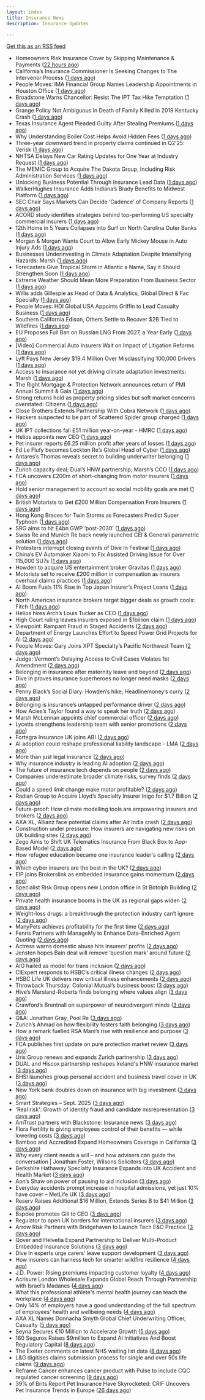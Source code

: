 ```yaml
---
layout: index
title: Insurance News
description: Insurance Updates

---
```


[Get this as an RSS feed](/insurance.rss)

<!-- news_marker starts -->
- Homeowners Risk Insurance Cover by Skipping Maintenance & Payments ([22 hours ago](https://insurance-edge.net/2025/09/20/homeowners-risk-insurance-cover-by-skipping-maintenance-payments/))
- California’s Insurance Commissioner Is Seeking Changes to The Intervenor Process ([1 days ago](https://www.insurancejournal.com/news/west/2025/09/19/839886.htm))
- People Moves: IMA Financial Group Names Leadership Appointments in Houston Office ([1 days ago](https://www.insurancejournal.com/news/southcentral/2025/09/19/839874.htm))
- Broadstone Warns Chancellor: Resist The IPT Tax Hike Temptation ([1 days ago](https://insurance-edge.net/2025/09/19/broadstone-warns-chancellor-resist-the-ipt-tax-hike-temptation/))
- Grange Policy Not Ambiguous in Death of Family Killed in 2019 Kentucky Crash ([1 days ago](https://www.insurancejournal.com/news/southeast/2025/09/19/839863.htm))
- Texas Insurance Agent Pleaded Guilty After Stealing Premiums ([1 days ago](https://www.insurancejournal.com/news/southcentral/2025/09/19/839861.htm))
- Why Understanding Boiler Cost Helps Avoid Hidden Fees ([1 days ago](https://insurance-edge.net/2025/09/19/why-understanding-boiler-cost-helps-avoid-hidden-fees/))
- Three-year downward trend in property claims continued in Q2’25: Verisk ([1 days ago](https://www.reinsurancene.ws/three-year-downward-trend-in-property-claims-continued-in-q225-verisk/))
- NHTSA Delays New Car Rating Updates for One Year at Industry Request ([1 days ago](https://www.insurancejournal.com/news/national/2025/09/19/839852.htm))
- The MEMIC Group to Acquire The Dakota Group, Including Risk Administration Services ([1 days ago](https://www.insurancejournal.com/news/midwest/2025/09/19/839856.htm))
- Unlocking Business Potential Through Insurance Lead Data ([1 days ago](https://insurance-edge.net/2025/09/19/unlocking-business-potential-through-insurance-lead-data/))
- WalkerHughes Insurance Adds Indiana’s Brady Benefits to Midwest Platform ([1 days ago](https://www.insurancejournal.com/news/midwest/2025/09/19/839851.htm))
- SEC Chair Says Markets Can Decide ‘Cadence’ of Company Reports ([1 days ago](https://www.insurancejournal.com/news/national/2025/09/19/839847.htm))
- ACORD study identifies strategies behind top-performing US specialty commercial insurers ([1 days ago](https://www.reinsurancene.ws/acord-study-identifies-strategies-behind-top-performing-us-specialty-commercial-insurers/))
- 12th Home in 5 Years Collapses into Surf on North Carolina Outer Banks ([1 days ago](https://www.insurancejournal.com/news/southeast/2025/09/19/839839.htm))
- Morgan & Morgan Wants Court to Allow Early Mickey Mouse in Auto Injury Ads ([1 days ago](https://www.insurancejournal.com/news/southeast/2025/09/19/839831.htm))
- Businesses Underinvesting in Climate Adaptation Despite Intensifying Hazards: Marsh ([1 days ago](https://www.insurancejournal.com/news/international/2025/09/19/839819.htm))
- Forecasters Give Tropical Storm in Atlantic a Name, Say it Should Strengthen Soon ([1 days ago](https://www.insurancejournal.com/news/southeast/2025/09/19/839826.htm))
- Extreme Weather Should Mean More Preparation From Business Sector ([1 days ago](https://insurance-edge.net/2025/09/19/extreme-weather-should-mean-more-preparation-from-business-sector/))
- Willis adds Gillespie as Head of Data & Analytics, Global Direct & Fac Specialty ([1 days ago](https://www.reinsurancene.ws/willis-adds-gillespie-as-head-of-data-analytics-global-direct-fac-specialty/))
- People Moves: HDI Global USA Appoints Griffin to Lead Casualty Business ([1 days ago](https://www.insurancejournal.com/news/national/2025/09/19/839706.htm))
- Southern California Edison, Others Settle to Recover $2B Tied to Wildfires ([1 days ago](https://www.insurancejournal.com/news/west/2025/09/19/839813.htm))
- EU Proposes Full Ban on Russian LNG From 2027, a Year Early ([1 days ago](https://www.insurancejournal.com/news/international/2025/09/19/839801.htm))
- [Video] Commercial Auto Insurers Wait on Impact of Litigation Reforms ([1 days ago](https://www.insurancejournal.com/news/national/2025/09/19/839796.htm))
- Lyft Pays New Jersey $19.4 Million Over Misclassifying 100,000 Drivers ([1 days ago](https://www.insurancejournal.com/news/east/2025/09/19/839794.htm))
- Access to insurance not yet driving climate adaptation investments: Marsh ([1 days ago](https://www.reinsurancene.ws/access-to-insurance-not-yet-driving-climate-adaptation-investments-marsh/))
- The Right Mortgage & Protection Network announces return of PMI Annual Summit & Gala ([1 days ago](https://ifamagazine.com/the-right-mortgage-protection-network-announces-return-of-pmi-annual-summit-gala/))
- Strong returns hold as property pricing slides but soft market concerns overstated: Citizens ([1 days ago](https://www.reinsurancene.ws/strong-returns-hold-as-property-pricing-slides-but-soft-market-concerns-overstated-citizens/))
- Close Brothers Extends Partnership With Cobra Network ([1 days ago](https://insurance-edge.net/2025/09/19/close-brothers-extends-partnership-with-cobra-network/))
- Hackers suspected to be part of Scattered Spider group charged ([1 days ago](https://www.insurancebusinessmag.com/uk/news/cyber/hackers-suspected-to-be-part-of-scattered-spider-group-charged-550292.aspx))
- UK IPT collections fall £51 million year-on-year - HMRC ([1 days ago](https://www.insurancebusinessmag.com/uk/news/breaking-news/uk-ipt-collections-fall-51-million-yearonyear--hmrc-550290.aspx))
- Helios appoints new CEO ([1 days ago](https://www.insurancebusinessmag.com/uk/news/breaking-news/helios-appoints-new-ceo-550289.aspx))
- Pet insurer reports £6.25 million profit after years of losses ([1 days ago](https://www.insurancebusinessmag.com/uk/news/breaking-news/pet-insurer-reports-6-25-million-profit-after-years-of-losses-550288.aspx))
- Ed Le Flufy becomes Lockton Re’s Global Head of Cyber ([1 days ago](https://www.reinsurancene.ws/ed-le-flufy-becomes-lockton-res-global-head-of-cyber/))
- Antares’s Thomas reveals secret to building underwriter belonging ([1 days ago](https://www.postonline.co.uk/people/7959059/antares%E2%80%99s-thomas-reveals-secret-to-building-underwriter-belonging))
- Zurich capacity deal; Dual’s HNW partnership; Marsh’s CCO ([1 days ago](https://www.postonline.co.uk/news/7959062/zurich-capacity-deal-dual%E2%80%99s-hnw-partnership-marsh%E2%80%99s-cco))
- FCA uncovers £200m of short-changing from motor insurers ([1 days ago](https://www.postonline.co.uk/news/7959067/fca-uncovers-%C2%A3200m-of-short-changing-from-motor-insurers))
- Hold senior management to account so social mobility goals are met ([1 days ago](https://www.postonline.co.uk/news/7959058/hold-senior-management-to-account-so-social-mobility-goals-are-met))
- British Motorists to Get £200 Million Compensation From Insurers ([1 days ago](https://www.insurancejournal.com/news/international/2025/09/19/839788.htm))
- Hong Kong Braces for Twin Storms as Forecasters Predict Super Typhoon ([1 days ago](https://www.insurancejournal.com/news/international/2025/09/19/839785.htm))
- SRG aims to hit £4bn GWP ‘post-2030’ ([1 days ago](https://www.postonline.co.uk/broker/7959060/srg-aims-to-hit-%C2%A34bn-gwp-%E2%80%98post-2030%E2%80%99))
- Swiss Re and Munich Re back newly launched CEI & Generali parametric solution ([1 days ago](https://www.reinsurancene.ws/swiss-re-and-munich-re-back-newly-launched-cei-generali-parametric-solution/))
- Protesters interrupt closing events of Dive In Festival ([1 days ago](https://www.postonline.co.uk/lloyd%E2%80%99slondon/7959065/protesters-interrupt-closing-events-of-dive-in-festival))
- China’s EV Automaker Xiaomi to Fix Assisted Driving Issue for Over 115,000 SU7s ([1 days ago](https://www.insurancejournal.com/news/international/2025/09/19/839781.htm))
- Howden to acquire US entertainment broker Gravitas ([1 days ago](https://www.reinsurancene.ws/howden-to-acquire-us-entertainment-broker-gravitas/))
- Motorists set to receive £200 million in compensation as insurers overhaul claims practices ([1 days ago](https://www.insurancebusinessmag.com/uk/news/auto-motor/motorists-set-to-receive-200-million-in-compensation-as-insurers-overhaul-claims-practices-550282.aspx))
- AI Boom Fuels 11% Rise in Top Japan Insurer’s Project Loans ([1 days ago](https://www.insurancejournal.com/news/international/2025/09/19/839775.htm))
- North American insurance brokers target bigger deals as growth cools: Fitch ([1 days ago](https://www.reinsurancene.ws/north-american-insurance-brokers-target-bigger-deals-as-growth-cools-fitch/))
- Helios hires Arch’s Louis Tucker as CEO ([1 days ago](https://www.reinsurancene.ws/helios-hires-archs-louis-tucker-as-ceo/))
- High Court ruling leaves insurers exposed in $1billion claim ([1 days ago](https://www.insurancebusinessmag.com/uk/news/breaking-news/high-court-ruling-leaves-insurers-exposed-in-1billion-claim-550311.aspx))
- Viewpoint: Rampant Fraud in Staged Accidents ([2 days ago](https://www.insurancejournal.com/news/national/2025/09/19/839747.htm))
- Department of Energy Launches Effort to Speed Power Grid Projects for AI ([2 days ago](https://www.insurancejournal.com/news/national/2025/09/19/839736.htm))
- People Moves: Gary Joins XPT Specialty’s Pacific Northwest Team ([2 days ago](https://www.insurancejournal.com/news/west/2025/09/19/839532.htm))
- Judge: Vermont’s Delaying Access to Civil Cases Violates 1st Amendment ([2 days ago](https://www.insurancejournal.com/news/east/2025/09/19/839421.htm))
- Belonging in insurance after maternity leave and beyond ([2 days ago](https://www.postonline.co.uk/claims/7958185/belonging-in-insurance-after-maternity-leave-and-beyond))
- Dive In proves insurance superheroes no longer need masks ([2 days ago](https://www.postonline.co.uk/people/7958972/dive-in-proves-insurance-superheroes-no-longer-need-masks))
- Penny Black’s Social Diary: Howden’s hike; Headlinemoney’s curry ([2 days ago](https://www.postonline.co.uk/people/7958898/penny-black%E2%80%99s-social-diary-howden%E2%80%99s-hike-headlinemoney%E2%80%99s-curry))
- Belonging is insurance’s untapped performance driver ([2 days ago](https://www.postonline.co.uk/broker/7958271/belonging-is-insurance%E2%80%99s-untapped-performance-driver))
- How Acies’s Taylor found a way to speak her truth ([2 days ago](https://www.postonline.co.uk/commercial/7958176/how-acies%E2%80%99s-taylor-found-a-way-to-speak-her-truth))
- Marsh McLennan appoints chief commercial officer ([2 days ago](https://www.insurancebusinessmag.com/uk/news/breaking-news/marsh-mclennan-appoints-chief-commercial-officer-550241.aspx))
- Lycetts strengthens leadership team with senior promotions ([2 days ago](https://www.insurancebusinessmag.com/uk/news/breaking-news/lycetts-strengthens-leadership-team-with-senior-promotions-550240.aspx))
- Fortegra Insurance UK joins ABI ([2 days ago](https://www.insurancebusinessmag.com/uk/news/breaking-news/fortegra-insurance-uk-joins-abi-550238.aspx))
- AI adoption could reshape professional liability landscape - LMA ([2 days ago](https://www.insurancebusinessmag.com/uk/news/professional-liability/ai-adoption-could-reshape-professional-liability-landscape--lma-550237.aspx))
- More than just legal insurance ([2 days ago](https://www.insurancebusinessmag.com/uk/news/legal-insights/more-than-just-legal-insurance-550046.aspx))
- Why insurance industry is leading AI adoption ([2 days ago](https://www.dig-in.com/opinion/why-insurance-industry-is-leading-ai-adoption))
- The future of insurance tech depends on people ([2 days ago](https://www.dig-in.com/opinion/the-future-of-insurance-tech-depends-on-people))
- Companies underestimate broader climate risks, survey finds ([2 days ago](https://www.dig-in.com/articles/companies-underestimate-broader-climate-risks-survey-finds))
- Could a speed limit change make motor profitable? ([2 days ago](https://www.insurancebusinessmag.com/uk/news/breaking-news/could-a-speed-limit-change-make-motor-profitable-550189.aspx))
- Radian Group to Acquire Lloyd’s Specialty Insurer Inigo for $1.7 Billion ([2 days ago](https://www.insurtechinsights.com/radian-group-to-acquire-lloyds-specialty-insurer-inigo-for-1-7-billion/))
- Future-proof: How climate modelling tools are empowering insurers and brokers ([2 days ago](https://www.insurancebusinessmag.com/uk/news/breaking-news/futureproof-how-climate-modelling-tools-are-empowering-insurers-and-brokers-550166.aspx))
- AXA XL, Allianz face potential claims after Air India crash ([2 days ago](https://www.insurancebusinessmag.com/uk/news/breaking-news/axa-xl-allianz-face-potential-claims-after-air-india-crash-550157.aspx))
- Construction under pressure: How insurers are navigating new risks on UK building sites ([2 days ago](https://www.insurancebusinessmag.com/uk/news/construction-engineering/construction-under-pressure-how-insurers-are-navigating-new-risks-on-uk-building-sites-550153.aspx))
- Zego Aims to Shift UK Telematics Insurance From Black Box to App-Based Model ([2 days ago](https://thefintechtimes.com/zego-aims-to-shift-uk-telematics-insurance-from-black-box-to-app-based-model/))
- How refugee education became one insurance leader's calling ([2 days ago](https://www.insurancebusinessmag.com/uk/news/breaking-news/how-refugee-education-became-one-insurance-leaders-calling-550016.aspx))
- Which cyber insurers are the best in the UK? ([2 days ago](https://www.insurancebusinessmag.com/uk/news/cyber/which-cyber-insurers-are-the-best-in-the-uk-550152.aspx))
- EIP joins Brokerslink as embedded insurance gains momentum ([2 days ago](https://www.insurancebusinessmag.com/uk/news/breaking-news/eip-joins-brokerslink-as-embedded-insurance-gains-momentum-550125.aspx))
- Specialist Risk Group opens new London office in St Botolph Building ([2 days ago](https://www.insurancebusinessmag.com/uk/news/breaking-news/specialist-risk-group-opens-new-london-office-in-st-botolph-building-550126.aspx))
- Private health insurance booms in the UK as regional gaps widen ([2 days ago](https://www.insurancebusinessmag.com/uk/news/life-insurance/private-health-insurance-booms-in-the-uk-as-regional-gaps-widen-550114.aspx))
- Weight-loss drugs: a breakthrough the protection industry can’t ignore ([2 days ago](https://ifamagazine.com/weight-loss-drugs-a-breakthrough-the-protection-industry-cant-ignore/))
- ManyPets achieves profitability for the first time ([2 days ago](https://www.postonline.co.uk/personal/7959057/manypets-achieves-profitability-for-the-first-time))
- Fenris Partners with ManageMy to Enhance Data-Enriched Agent Quoting ([2 days ago](https://www.insurtechinsights.com/fenris-partners-with-managemy-to-enhance-data-enriched-agent-quoting/))
- Actress warns domestic abuse hits insurers’ profits ([2 days ago](https://www.postonline.co.uk/news/7959054/actress-warns-domestic-abuse-hits-insurers%E2%80%99-profits))
- Jensten hopes Bain deal will remove ‘question mark’ around future ([2 days ago](https://www.postonline.co.uk/broker/7959052/jensten-hopes-bain-deal-will-remove-%E2%80%98question-mark%E2%80%99-around-future))
- AIG hailed as model for trans inclusion ([2 days ago](https://www.postonline.co.uk/people/7959056/aig-hailed-as-model-for-trans-inclusion))
- CIExpert responds to HSBC’s critical illness changes ([2 days ago](https://ifamagazine.com/ciexpert-responds-to-hsbcs-critical-illness-changes/))
- HSBC Life UK delivers new critical illness enhancements ([2 days ago](https://ifamagazine.com/hsbc-life-uk-delivers-new-critical-illness-enhancements/))
- Throwback Thursday: Colonial Mutual’s business boost ([3 days ago](https://www.postonline.co.uk/commercial/7956766/throwback-thursday-colonial-mutual%E2%80%99s-business-boost))
- Hive’s Marsland-Roberts finds belonging where values align ([3 days ago](https://www.postonline.co.uk/people/7958147/hive%E2%80%99s-marsland-roberts-finds-belonging-where-values-align))
- Crawford’s Brentnall on superpower of neurodivergent minds ([3 days ago](https://www.postonline.co.uk/claims/7958194/crawford%E2%80%99s-brentnall-on-superpower-of-neurodivergent-minds))
- Q&A: Jonathan Gray, Pool Re ([3 days ago](https://www.postonline.co.uk/commercial/7958314/qa-jonathan-gray-pool-re))
- Zurich’s Ahmad on how flexibility fosters faith belonging ([3 days ago](https://www.postonline.co.uk/people/7958121/zurich%E2%80%99s-ahmad-on-how-flexibility-fosters-faith-belonging))
- How a remark fuelled RSA Mani’s rise with resilience and purpose ([3 days ago](https://www.postonline.co.uk/commercial/7958173/how-a-racist-remark-fuelled-rsa-mani%E2%80%99s-rise-with-resilience-and-purpose))
- FCA publishes first update on pure protection market review ([3 days ago](https://www.insurancebusinessmag.com/uk/news/breaking-news/fca-publishes-first-update-on-pure-protection-market-review-550093.aspx))
- Uris Group renews and expands Zurich partnership ([3 days ago](https://www.insurancebusinessmag.com/uk/news/breaking-news/uris-group-renews-and-expands-zurich-partnership-550091.aspx))
- DUAL and Hiscox partnership reshapes Ireland's HNW insurance market ([3 days ago](https://www.insurancebusinessmag.com/uk/news/breaking-news/dual-and-hiscox-partnership-reshapes-irelands-hnw-insurance-market-550089.aspx))
- BHSI launches group personal accident and business travel cover in UK ([3 days ago](https://www.insurancebusinessmag.com/uk/news/travel/bhsi-launches-group-personal-accident-and-business-travel-cover-in-uk-550088.aspx))
- New York bank doubles down on insurance with big investment ([3 days ago](https://www.dig-in.com/news/new-york-bank-doubles-down-on-insurance-with-big-investment))
- Smart Strategies – Sept. 2025 ([3 days ago](https://www.dig-in.com/news/smart-insurance-strategies-sept-2025))
- 'Real risk': Growth of identity fraud and candidate misrepresentation ([3 days ago](https://www.insurancebusinessmag.com/uk/business-strategy/real-risk-growth-of-identity-fraud-and-candidate-misrepresentation-550067.aspx))
- AmTrust partners with Blackstone: Insurance news ([3 days ago](https://www.dig-in.com/news/amtrust-partners-with-blackstone-insurance-news))
- Flora Fertility is giving  employees  control of their benefits — while  lowering costs ([3 days ago](https://www.dig-in.com/news/flora-fertility-introduces-individual-fertility-benefits))
- Bamboo and Accredited Expand Homeowners Coverage in California ([3 days ago](https://www.insurtechinsights.com/bamboo-and-accredited-expand-homeowners-coverage-in-california/))
- Why every client needs a will – and how advisers can guide the conversation | Jonathan Foster, Wilsons Solicitors ([3 days ago](https://ifamagazine.com/why-every-client-needs-a-will-and-how-advisers-can-guide-the-conversation-jonathan-foster-wilsons-solicitors/))
- Berkshire Hathaway Specialty Insurance Expands into UK Accident and Health Market ([3 days ago](https://www.insurtechinsights.com/berkshire-hathaway-specialty-insurance-expands-into-uk-accident-and-health-market/))
- Aon’s Shaw on power of pausing to aid inclusion ([3 days ago](https://www.postonline.co.uk/lloyd%E2%80%99slondon/7959050/aon%E2%80%99s-shaw-tells-men-to-%E2%80%98shut-their-mouths%E2%80%99-to-aid-inclusion))
- Everyday accidents prompt increase in hospital admissions, yet just 10% have cover – MetLife UK ([3 days ago](https://ifamagazine.com/everyday-accidents-prompt-increase-in-hospital-admissions-yet-just-10-have-cover/))
- Reserv Raises Additional $16 Million, Extends Series B to $41 Million ([3 days ago](https://www.insurtechinsights.com/reserv-raises-additional-16-million-extends-series-b-to-41-million/))
- Bspoke promotes Gill to CEO ([3 days ago](https://www.postonline.co.uk/news/7959051/bspoke-promotes-gill-to-ceo))
- Regulator to open UK borders for international insurers ([3 days ago](https://www.postonline.co.uk/news/7959049/regulator-to-open-uk-borders-for-international-insurers))
- Arrow Risk Partners with Bridgehaven to Launch Tech E&O Practice ([3 days ago](https://www.insurtechinsights.com/arrow-risk-partners-with-bridgehaven-to-launch-tech-eo-practice/))
- Qover and Helvetia Expand Partnership to Deliver Multi-Product Embedded Insurance Solutions ([3 days ago](https://www.insurtechinsights.com/qover-and-helvetia-expand-partnership-to-deliver-multi-product-embedded-insurance-solutions/))
- Dive In experts urge carers’ leave support development ([3 days ago](https://www.postonline.co.uk/people/7959048/dive-in-experts-urge-carers%E2%80%99-leave-support-development))
- How insurers can harness tech for smarter wildfire resilience ([4 days ago](https://www.dig-in.com/opinion/how-insurers-can-harness-tech-for-smarter-wildfire-resilience))
- J.D. Power: Rising premiums impacting customer loyalty ([4 days ago](https://www.dig-in.com/news/j-d-power-rising-premiums-impacting-customer-loyalty))
- Acrisure London Wholesale Expands Global Reach Through Partnership with Israel’s Madanes ([4 days ago](https://www.insurtechinsights.com/acrisure-london-wholesale-expands-global-reach-through-partnership-with-israels-madanes/))
- What this professional athlete's mental health journey can teach the workplace ([4 days ago](https://www.dig-in.com/news/what-this-professional-athletes-mental-health-journey-can-teach-the-workplace))
- Only 14% of employers have a good understanding of the full spectrum of employees’ health and wellbeing needs ([4 days ago](https://ifamagazine.com/only-14-of-employers-have-a-good-understanding-of-the-full-spectrum-of-employees-health-and-wellbeing-needs/))
- AXA XL Names Donnacha Smyth Global Chief Underwriting Officer, Casualty ([5 days ago](https://www.insurtechinsights.com/axa-xl-names-donnacha-smyth-global-chief-underwriting-officer-casualty/))
- Seyna Secures €10 Million to Accelerate Growth ([5 days ago](https://www.insurtechinsights.com/seyna-secures-e10-million-to-accelerate-growth/))
- 180 Seguros Raises $9million to Expand AI Initiatives And Boost Regulatory Capital ([8 days ago](https://thefintechtimes.com/180-seguros-raises-9m-to-expand-ai-initiatives-and-boost-regulatory-capital/))
- The Exeter comments on latest NHS waiting list data ([8 days ago](https://ifamagazine.com/the-exeter-comments-on-latest-nhs-waiting-list-data/))
- L&G digitises claims submission process for single and over 50s life claims ([9 days ago](https://ifamagazine.com/lg-digitises-claims-submission-process-for-single-and-over-50s-life-claims/))
- Reframe Cancer enhances cancer product with Pulse to include CQC regulated cancer screening ([9 days ago](https://ifamagazine.com/reframe-cancer-enhances-cancer-product-with-pulse-to-include-cqc-regulated-cancer-screening/))
- 39% of Brits Report Pet Insurance Have Skyrocketed: CRIF Uncovers Pet Insurance Trends in Europe ([26 days ago](https://thefintechtimes.com/39-of-brits-report-pet-insurance-have-skyrocketed-crif-uncovers-pet-insurance-trends-in-europe/))

<!-- news_marker ends -->
